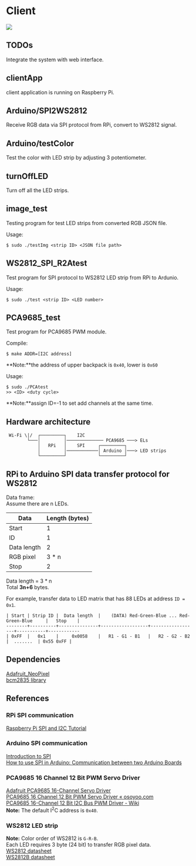 # Client 

<img src="https://img.shields.io/badge/platform-linux-lightgrey.svg">

## TODOs
Integrate the system with web interface.  

## clientApp
client application is running on Raspberry Pi.  

## Arduino/SPI2WS2812
Receive RGB data via SPI protocol from RPi, convert to WS2812 signal.  

## Arduino/testColor
Test the color with LED strip by adjusting 3 potentiometer.

## turnOffLED
Turn off all the LED strips.

## image_test
Testing program for test LED strips from converted RGB JSON file.  

Usage:  
```
$ sudo ./testImg <strip ID> <JSON file path>
```

## WS2812_SPI_R2Atest
Test program for SPI protocol to WS2812 LED strip from RPi to Ardunio.

Usage:  
```
$ sudo ./test <strip ID> <LED number>
```

## PCA9685_test
Test program for PCA9685 PWM module.

Compile:
```
$ make ADDR=[I2C address]
```
**Note:**the address of upper backpack is `0x40`, lower is  `0x60`

Usage:
```
$ sudo ./PCAtest
>> <ID> <duty cycle>
```
**Note:**assign ID=-1 to set add channels at the same time.


## Hardware architecture

```
 Wi-Fi \|/  ┌─────────┐    I2C  
        └───│         │────────────── PCA9685 ───> ELs  
            │   RPi   │    SPI     ┌─────────┐  
            │         │────────────│ Arduino │───> LED strips  
            └─────────┘            └─────────┘  
```

## RPi to Arduino SPI data transfer protocol for WS2812
Data frame:  
Assume there are n LEDs.  

| Data | Length (bytes) |
| ---- | ---- |
| Start | 1 |
| ID | 1 |
| Data length | 2 |
| RGB pixel | 3 * n |
| Stop | 2 |

Data length = 3 * n  
Total **3n+6** bytes.  

For example, transfer data to LED matrix that has 88 LEDs at address `ID = 0x1`.  
```
| Start | Strip ID |  Data length  |    (DATA) Red-Green-Blue ... Red-Green-Blue     |   Stop    |
--------+----------+---------------+------------------+------------------+-----------+------------
| 0xFF  |   0x1    |     0x0058    |   R1 - G1 - B1   |   R2 - G2 - B2   |  .......  | 0x55 0xFF |
```

## Dependencies
[Adafruit_NeoPixel](https://github.com/adafruit/Adafruit_NeoPixel)  
[bcm2835 library](https://www.airspayce.com/mikem/bcm2835/index.html)  

## References

### RPi SPI communication
[Raspberry Pi SPI and I2C Tutorial](https://learn.sparkfun.com/tutorials/raspberry-pi-spi-and-i2c-tutorial/all)  

### Arduino SPI communication
[Introduction to SPI](https://arduino.stackexchange.com/questions/16348/how-do-you-use-spi-on-an-arduino)  
[How to use SPI in Arduino: Communication between two Arduino Boards](https://circuitdigest.com/microcontroller-projects/arduino-spi-communication-tutorial)  

### PCA9685 16 Channel 12 Bit PWM Servo Driver
[Adafruit PCA9685 16-Channel Servo Driver](https://cdn-learn.adafruit.com/downloads/pdf/16-channel-pwm-servo-driver.pdf)  
[PCA9685 16 Channel 12 Bit PWM Servo Driver « osoyoo.com](https://osoyoo.com/2017/07/18/pca9685-16-channel-12-bit-pwm-servo-driver/)  
[PCA9685 16-Channel 12 Bit I2C Bus PWM Driver - Wiki](http://wiki.sunfounder.cc/index.php?title=PCA9685_16-Channel_12_Bit_I2C_Bus_PWM_Driver#Cascading_multiple_driver_modules)  
**Note:** The default I<sup>2</sup>C address is `0x40`.  

### WS2812 LED strip
**Note:** Color order of WS2812 is `G-R-B`.  
Each LED requires 3 byte (24 bit) to transfer RGB pixel data.  
[WS2812 datasheet](https://cdn-shop.adafruit.com/datasheets/WS2812.pdf)  
[WS2812B datasheet](https://cdn-shop.adafruit.com/datasheets/WS2812B.pdf)  
